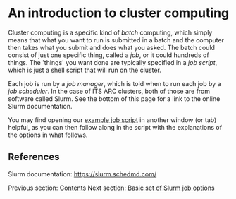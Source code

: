 # An introduction to cluster computing

Cluster computing is a specific kind of _batch_ computing, which simply
means that what you want to run is submitted in a batch and the computer then
takes what you submit and does what you asked.  The batch could consist of
just one specific thing, called a _job_, or it could hundreds of things.
The 'things' you want done are typically specified in a _job script_,
which is just a shell script that will run on the cluster.

Each job is run by a _job manager_, which is told when to run each job by
a _job scheduler_.  In the case of ITS ARC clusters, both of those are
from software called Slurm.  See the bottom of this page for a link to
the online Slurm documentation.



You may find opening our [example job script](basic-job-script.html)
in another window (or tab) helpful, as you can then follow along in the
script with the explanations of the options in what follows.



## References

Slurm documentation:  https://slurm.schedmd.com/

Previous section: [Contents](index.html)
Next section:  [Basic set of Slurm job options](basic-job-options.html)
